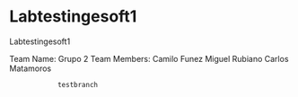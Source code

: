 # Labtestingesoft1
Labtestingesoft1

Team Name: Grupo 2
Team Members:   Camilo Funez
                Miguel Rubiano
                Carlos Matamoros

                testbranch
